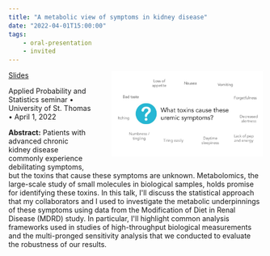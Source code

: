```yaml
---
title: "A metabolic view of symptoms in kidney disease"
date: "2022-04-01T15:00:00"
tags:
    - oral-presentation
    - invited
---
```


<img src="talks/2022_04_01_stthomas.jpg" style="width: 300px; float: right; padding: 0px 0px 20px 40px;">

<span class="slides">[Slides](https://docs.google.com/presentation/d/1uftijB7_SF3Nz5jZCHoh4cNcPWgNMjK8z9_5zE4fAPk/edit?usp=sharing)</span>

Applied Probability and Statistics seminar • University of St. Thomas • April 1, 2022

**Abstract:** Patients with advanced chronic kidney disease commonly experience debilitating symptoms, but the toxins that cause these symptoms are unknown. Metabolomics, the large-scale study of small molecules in biological samples, holds promise for identifying these toxins. In this talk, I'll discuss the statistical approach that my collaborators and I used to investigate the metabolic underpinnings of these symptoms using data from the Modification of Diet in Renal Disease (MDRD) study. In particular, I'll highlight common analysis frameworks used in studies of high-throughput biological measurements and the multi-pronged sensitivity analysis that we conducted to evaluate the robustness of our results.

<style>
.content-meta { display: none;}
</style>
